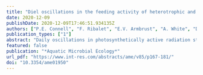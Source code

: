 ```yaml
---
title: "Diel oscillations in the feeding activity of heterotrophic and mixotrophic nanoplankton in the North Pacific Subtropical Gyre"
date: 2020-12-09
publishDate: 2020-12-09T17:46:51.934135Z
authors: ["P.E. Connell", "F. Ribalet", "E.V. Armbrust", "A. White", "D.A. Caron"]
publication_types: ["1"]
abstract: "Daily oscillations in photosynthetically active radiation strongly influence the timing of metabolic processes in picocyanobacteria, but it is less clear how the light-dark cycle affects the activities of their consumers. We investigated the relationship between marine picocyanobacteria and nanoplanktonic consumers throughout the diel cycle to determine whether heterotrophic and mixotrophic protists (algae with phagotrophic ability) display significant periodicity in grazing pressure. Carbon biomass of <italic>Prochlorococcus</italic> and <italic>Synechococcus</italic> was estimated continuously from abundances and cell size measurements made by flow cytometry. Picocyanobacterial dynamics were then compared to nanoplankton abundances and ingestion of fluorescently labeled bacteria measured every 4 h during a 4 d survey in the North Pacific Subtropical Gyre. Grazing of the labeled bacteria by heterotrophic nanoplankton was significantly greater at night than during the day. The grazing activity of mixotrophic nanoplankton showed no diel periodicity, suggesting that they may feed continuously, albeit at lower rates than heterotrophic nanoplankton, to alleviate nutrient limitation in this oligotrophic environment. Diel changes in <italic>Prochlorococcus</italic> biomass indicated that they could support substantial growth of nanoplankton if those grazers are the main source of picocyanobacterial mortality, and that grazers may contribute to temporally stable abundances of picocyanobacteria."
featured: false
publication: "*Aquatic Microbial Ecology*"
url_pdf: "https://www.int-res.com/abstracts/ame/v85/p167-181/"
doi: "10.3354/ame01950"
---
```


